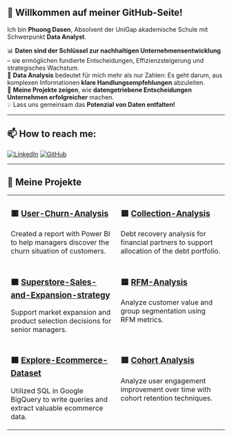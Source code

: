 ## 👋 Willkommen auf meiner GitHub-Seite!

Ich bin **Phuong Dasen**, Absolvent der UniGap akademische Schule mit Schwerpunkt **Data Analyst**.  

📊 **Daten sind der Schlüssel zur nachhaltigen Unternehmensentwicklung** – sie ermöglichen fundierte Entscheidungen, Effizienzsteigerung und strategisches Wachstum.  
🔎 **Data Analysis** bedeutet für mich mehr als nur Zahlen: Es geht darum, aus komplexen Informationen **klare Handlungsempfehlungen** abzuleiten.  
🚀 **Meine Projekte zeigen**, wie **datengetriebene Entscheidungen Unternehmen erfolgreicher** machen.  
💡 Lass uns gemeinsam das **Potenzial von Daten entfalten!**

---

## 📫 How to reach me:

[![LinkedIn](https://img.shields.io/badge/-LinkedIn-blue?style=flat-square&logo=linkedin&logoColor=white)](https://www.linkedin.com/feed/)
[![GitHub](https://img.shields.io/badge/-GitHub-black?style=flat-square&logo=github&logoColor=white)](https://github.com/PhuongDasen)

---

## 🚀 Meine Projekte

<div align="center">
  
<table>
  <tr>
    <td width="300px" valign="top">
      <h3>🟥 <a href="https://github.com/PhuongDasen/User-Churn-Analysis">User-Churn-Analysis</a></h3>
      <p>Created a report with Power BI to help managers discover the churn situation of customers.</p>
    </td>
    <td width="300px" valign="top">
      <h3>🟩 <a href="https://github.com/PhuongDasen/Collection-Analysis">Collection-Analysis</a></h3>
      <p>Debt recovery analysis for financial partners to support allocation of the debt portfolio.</p>
    </td>
  </tr>
  <tr>
    <td width="300px" valign="top">
      <h3>🟧 <a href="https://github.com/PhuongDasen/Superstore-Sales-and-Expansion-strategy">Superstore-Sales-and-Expansion-strategy</a></h3>
      <p>Support market expansion and product selection decisions for senior managers.</p>
    </td>
    <td width="300px" valign="top">
      <h3>🟦 <a href="https://github.com/PhuongDasen/RFM-Analysis">RFM-Analysis</a></h3>
      <p>Analyze customer value and group segmentation using RFM metrics.</p>
    </td>
  </tr>
  <tr>
    <td width="300px" valign="top">
      <h3>🟫 <a href="https://github.com/PhuongDasen/Explore-Ecommerce-Dataset">Explore-Ecommerce-Dataset</a></h3>
      <p>Utilized SQL in Google BigQuery to write queries and extract valuable ecommerce data.</p>
    </td>
    <td width="300px" valign="top">
      <h3>🟪 <a href="https://github.com/PhuongDasen/Cohort-Analysis-How-to-Analyze-User-Retention">Cohort Analysis</a></h3>
      <p>Analyze user engagement improvement over time with cohort retention techniques.</p>
    </td>
  </tr>
</table>

</div>
